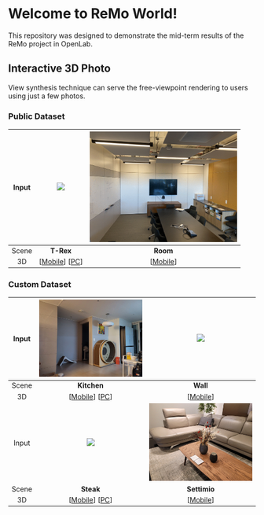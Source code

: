 # Welcome to ReMo World!
This repository was designed to demonstrate the mid-term results of the ReMo project in OpenLab.

## Interactive 3D Photo
View synthesis technique can serve the free-viewpoint rendering to users using just a few photos.

### Public Dataset
| Input | <img src="images/trex.gif" width="300" />  | <img src="images/room.gif" width="300" /> |
| :---: | :---: | :---: |
| Scene | <b>T-Rex</b> | <b>Room</b> |
| 3D | [[Mobile](https://remo-openlab.github.io/viewer/mobile.html?scene=https://remo-openlab.github.io/mpi/trex/400)] [[PC](https://remo-openlab.github.io/viewer/viewer.html?scene=https://remo-openlab.github.io/mpi/trex/1008)] | [[Mobile](https://remo-openlab.github.io/viewer/mobile.html?scene=https://remo-openlab.github.io/mpi/room/400)] |

### Custom Dataset
| Input | <img src="images/kitchen.gif" width="300" /> | <img src="images/wall.gif" width="300" /> |
| :---: | :---: | :---: |
| Scene | <b>Kitchen</b> | <b>Wall</b> |
| 3D | [[Mobile](https://remo-openlab.github.io/viewer/mobile.html?scene=https://remo-openlab.github.io/mpi/kitchen/400)] [[PC](https://remo-openlab.github.io/viewer/viewer.html?scene=https://remo-openlab.github.io/mpi/kitchen/1008)] | [[Mobile](https://remo-openlab.github.io/viewer/mobile.html?scene=https://remo-openlab.github.io/mpi/wall/400)] |
| Input | <img src="images/steak.gif" width="300" /> | <img src="images/settimio.gif" width="300" /> |
| Scene | <b>Steak</b> | <b>Settimio</b> |
| 3D | [[Mobile](https://remo-openlab.github.io/viewer/mobile.html?scene=https://remo-openlab.github.io/mpi/steak/400)] [[PC](https://remo-openlab.github.io/viewer/viewer.html?scene=https://remo-openlab.github.io/mpi/steak/1024)] | [[Mobile](https://remo-openlab.github.io/viewer/mobile.html?scene=https://remo-openlab.github.io/mpi/settimio/400)] |
